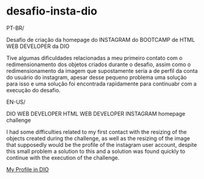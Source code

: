 # desafio-insta-dio
PT-BR/

Desafio de criação da homepage do INSTAGRAM do BOOTCAMP de HTML WEB DEVELOPER da DIO

Tive algumas dificuldades relacionadas a meu primeiro contato com o redimensionamento dos objetos criados durante o desafio, assim como o redimensionamento da imagem que supostamente seria a de perfil da conta do usuário do instagram, apesar desse pequeno problema uma solução para isso e uma solução foi encontrada rapidamente para continuabr com a execução do desafio.

EN-US/

DIO WEB DEVELOPER HTML WEB DEVELOPER INSTAGRAM homepage challenge

I had some difficulties related to my first contact with the resizing of the objects created during the challenge, as well as the resizing of the image that supposedly would be the profile of the instagram user account, despite this small problem a solution to this and a solution was found quickly to continue with the execution of the challenge.

[My Profile in DIO](https://web.digitalinnovation.one/users/npproj?tab=achievements)
